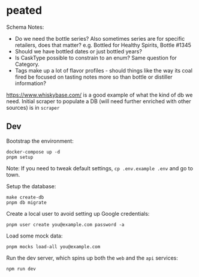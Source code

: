 # peated

Schema Notes:

- Do we need the bottle series? Also sometimes series are for specific retailers, does that matter? e.g. Bottled for Healthy Spirits, Bottle #1345
- Should we have bottled dates or just bottled years?
- Is CaskType possible to constrain to an enum? Same question for Category.
- Tags make up a lot of flavor profiles - should things like the way its coal fired be focused on tasting notes more so than bottle or distiller information?

https://www.whiskybase.com/ is a good example of what the kind of db we need. Initial scraper to populate a DB (will need further enriched with other sources) is in `scraper`

## Dev

Bootstrap the environment:

```
docker-compose up -d
pnpm setup
```

Note: If you need to tweak default settings, `cp .env.example .env` and go to town.

Setup the database:

```
make create-db
pnpm db migrate
```

Create a local user to avoid setting up Google credentials:

```
pnpm user create you@example.com password -a
```

Load some mock data:

```
pnpm mocks load-all you@example.com
```

Run the dev server, which spins up both the `web` and the `api` services:

```
npm run dev
```
